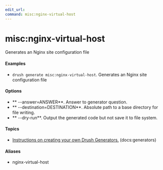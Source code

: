 ```yaml
---
edit_url: 
command: misc:nginx-virtual-host
---
```

# misc:nginx-virtual-host

Generates an Nginx site configuration file

#### Examples

- <code>drush generate misc:nginx-virtual-host</code>. Generates an Nginx site configuration file

#### Options

- ** --answer=ANSWER**. Answer to generator question.
- ** --destination=DESTINATION**. Absolute path to a base directory for file writing.
- ** --dry-run**. Output the generated code but not save it to file system.

#### Topics

- [Instructions on creating your own Drush Generators.](../../vendor/drush/drush/docs/generators.md) (docs:generators)

#### Aliases

- nginx-virtual-host

